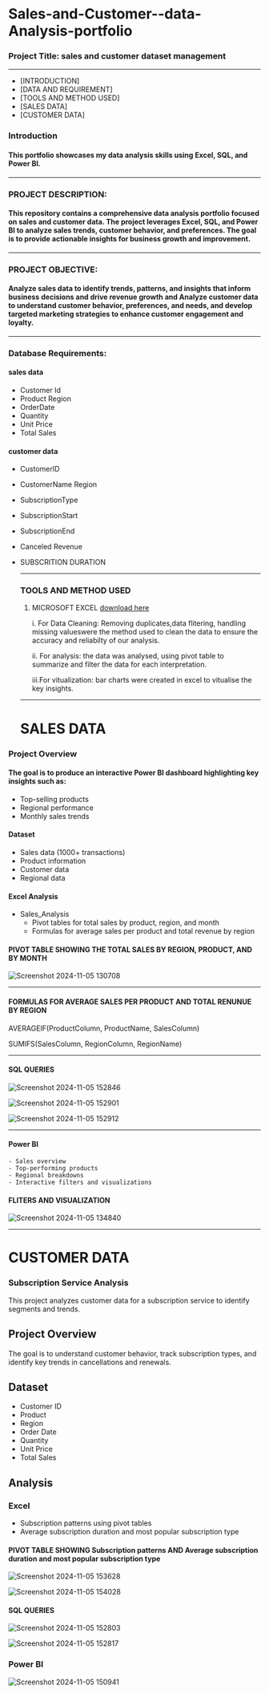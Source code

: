 # Sales-and-Customer--data-Analysis-portfolio

### Project Title: sales and customer dataset management
---

- [INTRODUCTION]
- [DATA AND REQUIREMENT]
- [TOOLS AND METHOD USED]
- [SALES DATA]
- [CUSTOMER DATA]


### Introduction

#### This portfolio showcases my data analysis skills using Excel, SQL, and Power BI.
---

### PROJECT DESCRIPTION:

#### This repository contains a comprehensive data analysis portfolio focused on sales and customer data. The project leverages Excel, SQL, and Power BI to analyze sales trends, customer behavior, and preferences. The goal is to provide actionable insights for business growth and improvement.
---

### PROJECT OBJECTIVE:

#### Analyze sales data to identify trends, patterns, and insights that inform business decisions and drive revenue growth and Analyze customer data to understand customer behavior, preferences, and needs, and develop targeted marketing strategies to enhance customer engagement and loyalty.
---

### Database Requirements:

#### sales data

- Customer Id
- Product	Region
- OrderDate
- Quantity
- Unit Price
- Total Sales

 #### customer data

 - CustomerID
 - CustomerName	Region
 - SubscriptionType
 - SubscriptionStart
 - SubscriptionEnd
 - Canceled	Revenue
 - SUBSCRITION DURATION

   ---

   ### TOOLS AND METHOD USED

   1. MICROSOFT EXCEL [download here](http://microsoft.com)
    
      i. For Data Cleaning: Removing duplicates,data flitering, handling missing valueswere the method used to clean the data to ensure the accuracy and reliabilty of our analysis.

       ii. For analysis: the data was analysed, using pivot table to summarize and filter the data for each interpretation.
    
      iii.For vitualization: bar charts were created in excel to vitualise the key insights.

   ---

   # SALES DATA 

### Project Overview

#### The goal is to produce an interactive Power BI dashboard highlighting key insights such as:

- Top-selling products
- Regional performance
- Monthly sales trends

#### Dataset

- Sales data (1000+ transactions)
- Product information
- Customer data
- Regional data

 #### Excel Analysis

- Sales_Analysis
    - Pivot tables for total sales by product, region, and month
    - Formulas for average sales per product and total revenue by region

#### PIVOT TABLE SHOWING THE TOTAL SALES BY REGION, PRODUCT, AND BY MONTH




![Screenshot 2024-11-05 130708](https://github.com/user-attachments/assets/bb5f3d6c-ef58-4e85-bc08-a01b0ac03501) 

---

#### FORMULAS FOR AVERAGE SALES PER PRODUCT AND TOTAL RENUNUE BY REGION

AVERAGEIF(ProductColumn, ProductName, SalesColumn)

SUMIFS(SalesColumn, RegionColumn, RegionName) 

---
#### SQL QUERIES


![Screenshot 2024-11-05 152846](https://github.com/user-attachments/assets/5274a967-466b-4428-9c91-7bb8affd01aa) 


![Screenshot 2024-11-05 152901](https://github.com/user-attachments/assets/82cdd4d9-af31-4ca8-86fe-6753099223ba) 



![Screenshot 2024-11-05 152912](https://github.com/user-attachments/assets/82918184-32dd-4a38-a917-311e015ae3c1)


---
#### Power BI

    - Sales overview
    - Top-performing products
    - Regional breakdowns
    - Interactive filters and visualizations


#### FLITERS AND VISUALIZATION



![Screenshot 2024-11-05 134840](https://github.com/user-attachments/assets/55117970-274e-49fb-b650-cb47953af93d) 

---


# CUSTOMER DATA


### Subscription Service Analysis

This project analyzes customer data for a subscription service to identify segments and trends.

## Project Overview

The goal is to understand customer behavior, track subscription types, and identify key trends in cancellations and renewals.

## Dataset

* Customer ID
* Product
* Region
* Order Date
* Quantity
* Unit Price
* Total Sales

## Analysis

### Excel

* Subscription patterns using pivot tables
* Average subscription duration and most popular subscription type


#### PIVOT TABLE SHOWING Subscription patterns AND Average subscription duration and most popular subscription type


![Screenshot 2024-11-05 153628](https://github.com/user-attachments/assets/e10245bc-31c2-4bc1-b941-b6ef99b92164)

![Screenshot 2024-11-05 154028](https://github.com/user-attachments/assets/2fc3750c-9d3d-4722-8d3e-aee9ff150757) 


#### SQL QUERIES


![Screenshot 2024-11-05 152803](https://github.com/user-attachments/assets/86b11cf0-ffc9-4988-afdf-f6b49e3598be) 


![Screenshot 2024-11-05 152817](https://github.com/user-attachments/assets/6b35cab6-f030-4a6f-a359-0fc6f9c2967f) 


### Power BI


![Screenshot 2024-11-05 150941](https://github.com/user-attachments/assets/db976e3e-f465-4cc2-8fde-e221d85498ee)


